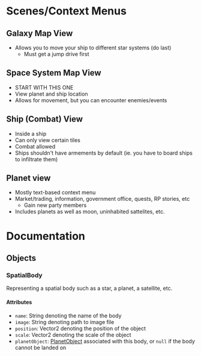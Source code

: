 # Scenes/Context Menus

## Galaxy Map View
- Allows you to move your ship to different star systems (do last)
  - Must get a jump drive first

## Space System Map View
- START WITH THIS ONE
- View planet and ship location
- Allows for movement, but you can encounter enemies/events

## Ship (Combat) View
- Inside a ship
- Can only view certain tiles
- Combat allowed
- Ships shouldn't have armements by default (ie. you have to board ships to infiltrate them)

## Planet view
- Mostly text-based context menu
- Market/trading, information, government office, quests, RP stories, etc
  - Gain new party members
- Includes planets as well as moon, uninhabited sattelites, etc.

# Documentation

## Objects

### SpatialBody
Representing a spatial body such as a star, a planet, a satellite, etc.

#### Attributes
- `name`: String denoting the name of the body
- `image`: String denoting path to image file
- `position`: Vector2 denoting the position of the object
- `scale`: Vector2 denoting the scale of the object
- `planetObject`: [PlanetObject](#PlanetObject) associated with this body, or `null` if the body cannot be landed on
